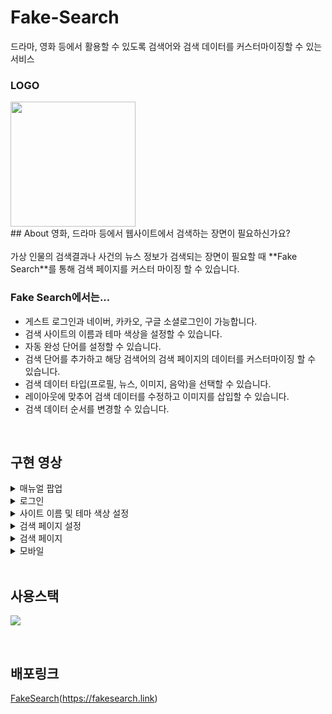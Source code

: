 # Fake-Search
드라마, 영화 등에서  활용할 수 있도록 검색어와 검색 데이터를 커스터마이징할 수 있는 서비스

### LOGO
<img src="https://images.velog.io/images/bbaa3218/post/6b58fba4-e5b9-4288-8088-011c3b52af61/favicon.svg" width="200" height="200">

<br/>
## About
영화, 드라마 등에서 웹사이트에서 검색하는 장면이 필요하신가요?
<br/><br/>
가상 인물의 검색결과나 사건의 뉴스 정보가 검색되는 장면이 필요할 때 **Fake Search**를 통해 검색 페이지를 커스터 마이징 할 수 있습니다. 

<br/>

### Fake Search에서는...
- 게스트 로그인과 네이버, 카카오, 구글 소셜로그인이 가능합니다.
- 검색 사이트의 이름과 테마 색상을 설정할 수 있습니다.
- 자동 완성 단어를 설정할 수 있습니다.
- 검색 단어를 추가하고 해당 검색어의 검색 페이지의 데이터를 커스터마이징 할 수 있습니다.
 - 검색 데이터 타입(프로필, 뉴스, 이미지, 음악)을 선택할 수 있습니다.
 - 레이아웃에 맞추어 검색 데이터를 수정하고 이미지를 삽입할 수 있습니다.
 - 검색 데이터 순서를 변경할 수 있습니다.

<br/>

## 구현 영상
<details>
<summary>매뉴얼 팝업</summary>
<div markdown="1">
 
 ![매뉴얼](https://user-images.githubusercontent.com/85675881/149657886-8fa3d0e0-a6bc-4179-8caa-008fb87fe942.gif)
 
</div>
</details>


<details>
<summary>로그인</summary>
<div markdown="1">
 
![로그인](https://user-images.githubusercontent.com/85675881/149657980-393e63d0-4394-4055-a484-ed4c1c008357.gif)
 
</div>
</details>


<details>
<summary>사이트 이름 및 테마 색상 설정</summary>
<div markdown="1">   

![사이트 이름 및 테마 색상 설정](https://user-images.githubusercontent.com/85675881/149657982-f354f179-53a0-47a3-9970-5f9d278ecb04.gif)
 
</div>
</details>


<details>
<summary>검색 페이지 설정</summary>
<div markdown="1">       

![검색어 추가, 설정, 삭제](https://user-images.githubusercontent.com/85675881/149658279-ae679333-6e06-40e2-a3af-06e5ab93f27f.gif)
 
</div>
</details>

<details>
<summary>검색 페이지</summary>
<div markdown="1">       

![검색 페이지](https://user-images.githubusercontent.com/85675881/149657986-fca66ca8-78e5-4f2d-ac5e-1526fa480d33.gif)
 
</div>
</details>

<details>
<summary>모바일</summary>
<div markdown="1">       

![모바일](https://user-images.githubusercontent.com/85675881/149657981-bff3fd87-eb05-4367-83a5-3e863a2afc2d.gif)
 
</div>
</details>

<br/>

## 사용스택

![](https://images.velog.io/images/bbaa3218/post/89018642-f36a-4de6-9042-fbed00b6a83b/Fake%20Search.png)

<br/>

## 배포링크
[FakeSearch](https://fakesearch.link)(https://fakesearch.link)
